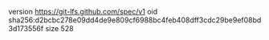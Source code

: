 version https://git-lfs.github.com/spec/v1
oid sha256:d2bcbc278e09dd4de9e809cf6988bc4feb408dff3cdc29be9ef08bd3d173556f
size 528
